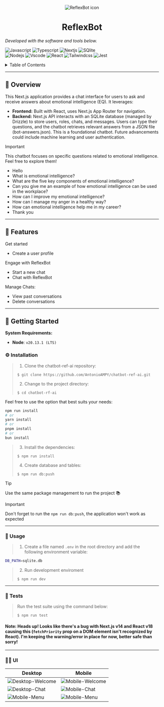 <p align="center">
  <img src="https://github.com/AntonioAMPY/chatbot-ref-ai/assets/39747272/ccefea12-211b-47f5-9fc0-ee6020784c79" alt="ReflexBot icon" />
</p>
<h1 align="center">ReflexBot</h1>
<p align="left">
		<em>Developed with the software and tools below.</em>
</p>
<p align="left">
	<img src="https://img.shields.io/badge/JavaScript-F7DF1E?style=for-the-badge&logo=javascript&logoColor=black" alt="Javascript">
	<img src="https://img.shields.io/badge/TypeScript-007ACC?style=for-the-badge&logo=typescript&logoColor=white" alt="Typescript">
	<img src="https://img.shields.io/badge/Next-black?style=for-the-badge&logo=next.js&logoColor=white" alt="Nextjs">
	<img src="https://img.shields.io/badge/SQLite-000?style=for-the-badge&logo=sqlite&logoColor=07405E" alt="SQlite">
  <br>
	<img src="https://img.shields.io/badge/node.js-6DA55F?style=for-the-badge&logo=node.js&logoColor=white" alt="Nodejs">
	<img src="https://img.shields.io/badge/Vscode-007ACC?style=for-the-badge&logo=visual-studio-code&logoColor=white" alt="Vscode">
	<img src="https://img.shields.io/badge/React-20232A?style=for-the-badge&logo=react&logoColor=61DAFB" alt="React">
	<img src="https://img.shields.io/badge/tailwindcss-%2338B2AC.svg?style=for-the-badge&logo=tailwind-css&logoColor=white" alt="Tailwindcss">
	<img src="https://img.shields.io/badge/jest-195900?style=for-the-badge&logo=jest&logoColor=white)]" alt="Jest">
</p>

<!-- TABLE OF CONTENTS -->
<details>
  <summary>Table of Contents</summary>
  
- [📍 Overview](#-overview)
- [🧩 Features](#-features)
- [🚀 Getting Started](#-getting-started)
  - [⚙️ Installation](#️-installation)
  - [🤖 Usage](#-usage)
  - [🧪 Tests](#-tests)
  - [🐱‍👤 UI](#-ui)
  
</details>
<hr>

## 📍 Overview

This Next.js application provides a chat interface for users to ask and receive answers about emotional intelligence (EQ). It leverages:

* **Frontend:** Built with React, uses Next.js App Router for navigation.
* **Backend:** Next.js API interacts with an SQLite database (managed by Drizzle) to store users, roles, chats, and messages.
Users can type their questions, and the chatbot retrieves relevant answers from a JSON file (bot-answers.json). This is a foundational chatbot. Future advancements could include machine learning and user authentication.

> [!IMPORTANT]
>
> This chatbot focuses on specific questions related to emotional intelligence. Feel free to explore them!
> * Hello
> * What is emotional intelligence?
> * What are the five key components of emotional intelligence?
> * Can you give me an example of how emotional intelligence can be used in the workplace?
> * How can I improve my emotional intelligence?
> * How can I manage my anger in a healthy way?
> * How can emotional intelligence help me in my career?
> * Thank you

---

## 🧩 Features


Get started
* Create a user profile

Engage with ReflexBot
* Start a new chat
* Chat with ReflexBot

Manage Chats:
* View past conversations
* Delete conversations

---


## 🚀 Getting Started

**System Requirements:**

* **Node**: `v20.13.1 (LTS)`

### ⚙️ Installation

> 1. Clone the chatbot-ref-ai repository:
>
> ```console
> $ git clone https://github.com/AntonioAMPY/chatbot-ref-ai.git
> ```
> 2. Change to the project directory:
> ```console
> $ cd chatbot-rf-ai
> ```

Feel free to use the option that best suits your needs:

```bash
npm run install
# or
yarn install
# or
pnpm install
# or
bun install
```

> 3. Install the dependencies:
> ```console
> $ npm run install
> ```
> 4. Create database and tables:
> ```console
> $ npm run db:push

> [!TIP]
>
> Use the same package management to run the project 📚

> [!IMPORTANT]
>
> Don't forget to run the  ```npm run db:push```, the application won't work as expected

---

### 🤖 Usage

> 1. Create a file named `.env` in the root directory and add the following environment variable:

```bash
DB_PATH=sqlite.db
```

> 2. Run development enviroment
> ```console
> $ npm run dev
> ```

---

### 🧪 Tests

> Run the test suite using the command below:
> ```console
> $ npm run test
> ```

#### Note: Heads up! Looks like there's a bug with Next.js v14 and React v18 causing this (`fetchPriority` prop on a DOM element isn't recognized by React). I'm keeping the warning/error in place for now, better safe than sorry!

---

### 🐱‍👤 UI

| Desktop | Mobile |
| ------------- | ------------- |
| <img src="https://github.com/AntonioAMPY/chatbot-ref-ai/assets/39747272/91f478c8-b51c-4afe-9934-3734e8029581" alt="Desktop-Welcome" />  | <img src="https://github.com/AntonioAMPY/chatbot-ref-ai/assets/39747272/15fcc5d4-5cee-482b-b43b-87a91e6b34f7" alt="Mobile-Welcome"/>  |
| <img src="https://github.com/AntonioAMPY/chatbot-ref-ai/assets/39747272/f2de1f1d-230f-463d-a777-deb6c8c4b63b" alt="Desktop-Chat" />  | <img src="https://github.com/AntonioAMPY/chatbot-ref-ai/assets/39747272/0b67fa2e-140c-418e-b763-01421cc14620" alt="Mobile-Chat" />  |
|  <img src="https://github.com/AntonioAMPY/chatbot-ref-ai/assets/39747272/a653385f-533c-4b58-9bb2-fdba97e1152f" alt="Mobile-Menu" /> | <img src="https://github.com/AntonioAMPY/chatbot-ref-ai/assets/39747272/9e5d9150-9433-4dd9-81c8-f5eae582f7aa" alt="Mobile-Menu" /> 

